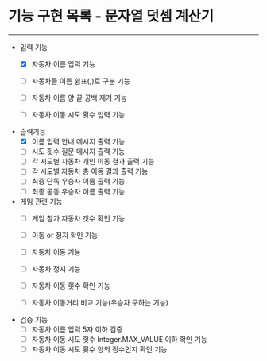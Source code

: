 기능 구현 목록 - 문자열 덧셈 계산기
===========

---

* 입력 기능
    * [x] 자동차 이름 입력 기능
    * [ ] 자동차들 이름 쉼표(,)로 구분 기능
    * [ ] 자동차 이름 양 끝 공백 제거 기능
    * [ ] 자동차 이동 시도 횟수 입력 기능


* 출력기능
    * [x] 이름 입력 안내 메시지 출력 기능
    * [ ] 시도 횟수 질문 메시지 출력 기능
    * [ ] 각 시도별 자동차 개인 이동 결과 출력 기능
    * [ ] 각 시도별 자동차 총 이동 결과 출력 기능
    * [ ] 최중 단독 우승자 이름 출력 기능
    * [ ] 최종 공동 우승자 이름 출력 기능

* 게임 관련 기능
    * [ ] 게임 참가 자동차 갯수 확인 기능
    * [ ] 이동 or 정지 확인 기능
    * [ ] 자동차 이동 기능
    * [ ] 자동차 정지 기능
    * [ ] 자동차 이동 횟수 확인 기능
    * [ ] 자동차 이동거리 비교 기능(우승자 구하는 기능)


* 검증 기능
    * [ ] 자동차 이름 입력 5자 이하 검증
    * [ ] 자동차 이동 시도 횟수 Integer.MAX_VALUE 이하 확인 기능
    * [ ] 자동차 이동 시도 횟수 양의 정수인지 확인 기능

